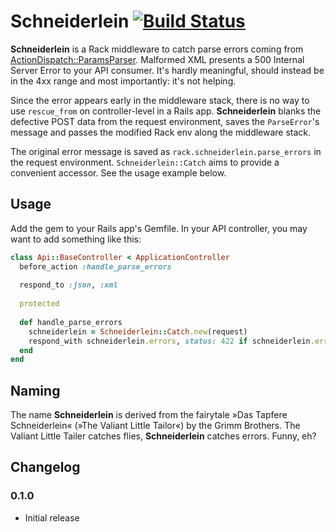 # Schneiderlein [![Build Status](https://travis-ci.org/Absolventa/schneiderlein.svg?branch=master)](https://travis-ci.org/Absolventa/schneiderlein)

**Schneiderlein** is a Rack middleware to catch parse errors coming from [ActionDispatch::ParamsParser](https://github.com/rails/rails/blob/master/actionpack/lib/action_dispatch/middleware/params_parser.rb). Malformed XML presents a 500 Internal Server Error to your API consumer. It's hardly meaningful, should instead be in the 4xx range and most importantly: it's not helping.

Since the error appears early in the middleware stack, there is no way to use `rescue_from` on controller-level in a Rails app. **Schneiderlein** blanks the defective POST data from the request environment, saves the `ParseError`'s message and passes the modified Rack env along the middleware stack.

The original error message is saved as `rack.schneiderlein.parse_errors` in the request environment. `Schneiderlein::Catch` aims to provide a convenient accessor. See the usage example below.

## Usage

Add the gem to your Rails app's Gemfile. In your API controller, you may want to add something like this:

```ruby
class Api::BaseController < ApplicationController
  before_action :handle_parse_errors
  
  respond_to :json, :xml
  
  protected
  
  def handle_parse_errors
    schneiderlein = Schneiderlein::Catch.new(request)
    respond_with schneiderlein.errors, status: 422 if schneiderlein.errors.any?
  end
end
```

## Naming
The name **Schneiderlein** is derived from the fairytale »Das Tapfere Schneiderlein« (»The Valiant Little Tailor«) by the Grimm Brothers. The Valiant Little Tailer catches flies, **Schneiderlein** catches errors. Funny, eh?

## Changelog

### 0.1.0
* Initial release
